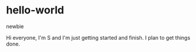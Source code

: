 # hello-world
newbie


Hi everyone, I'm S and I'm just getting started and finish.
I plan to get things done. 
